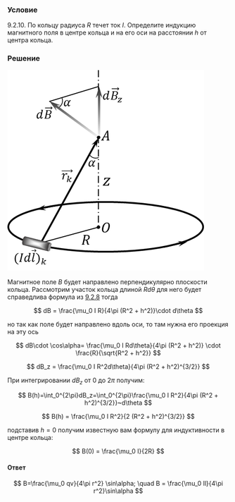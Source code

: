 ###  Условие

$9.2.10.$ По кольцу радиуса $R$ течет ток $I$. Определите индукцию магнитного поля в центре кольца и на его оси на расстоянии $h$ от центра кольца.

### Решение

![ Индукцию поля в точке $A$, находящейся на оси кольца на расстоянии $z$ от его центра |447x455, 39%](../../img/9.2.10/9.2.10_1.png)

Магнитное поле $B$ будет направлено перпендикулярно плоскости кольца. Рассмотрим участок кольца длиной $Rd\theta$ для него будет справедлива формула из [9.2.8](../9.2.8) тогда

$$
dB = \frac{\mu_0 I R}{4\pi (R^2 + h^2)}\cdot d\theta
$$

но так как поле будет направлено вдоль оси, то там нужна его проекция на эту ось

$$
dB\cdot \cos\alpha= \frac{\mu_0 I Rd\theta}{4\pi (R^2 + h^2)} \cdot \frac{R}{\sqrt{R^2 + h^2}}
$$

$$
dB_z = \frac{\mu_0 I R^2d\theta}{4\pi (R^2 + h^2)^{3/2}}
$$

При интегрировании $dB_z$ от $0$ до $2\pi$ получим:

$$
B(h)=\int_0^{2\pi}dB_z=\int_0^{2\pi}\frac{\mu_0 I R^2}{4\pi (R^2 + h^2)^{3/2}}~d\theta
$$

$$
B(h) = \frac{\mu_0 I R^2}{2 (R^2 + h^2)^{3/2}}
$$

подставив $h = 0$ получим известную вам формулу для индуктивности в центре кольца:

$$
B(0) = \frac{\mu_0 I}{2R}
$$

#### Ответ

$$
B=\frac{\mu_0 qv}{4\pi r^2} \sin\alpha; \quad B = \frac{\mu_0 Il}{4\pi r^2}\sin\alpha
$$